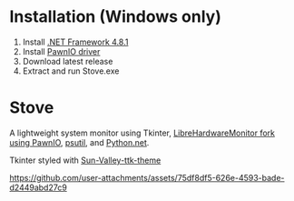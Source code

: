 # Installation (Windows only)
1. Install [.NET Framework 4.8.1](https://dotnet.microsoft.com/en-us/download/dotnet-framework/thank-you/net481-web-installer)
2. Install [PawnIO driver](https://pawnio.eu/)
3. Download latest release
4. Extract and run Stove.exe

# Stove
A lightweight system monitor using Tkinter, [LibreHardwareMonitor fork using PawnIO](https://github.com/namazso/LibreHardwareMonitor/tree/pawnio-squashed), [psutil](https://github.com/giampaolo/psutil), and [Python.net](https://github.com/pythonnet/pythonnet).

Tkinter styled with [Sun-Valley-ttk-theme](https://github.com/rdbende/Sun-Valley-ttk-theme)

https://github.com/user-attachments/assets/75df8df5-626e-4593-bade-d2449abd27c9
